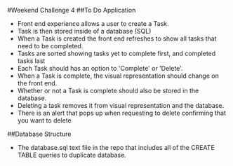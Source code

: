 #Weekend Challenge 4
##To Do Application
- Front end experience allows a user to create a Task.
- Task is then stored inside of a database (SQL)
- When a Task is created the front end refreshes to show all tasks that need to be completed.
- Tasks are sorted showing tasks yet to complete first, and completed tasks last
- Each Task should has an option to 'Complete' or 'Delete'.
- When a Task is complete, the visual representation should change on the front end.
- Whether or not a Task is complete should also be stored in the database.
- Deleting a task removes it from visual representation and the database.
- There is an alert that pops up when requesting to delete confirming that you want to delete

##Database Structure
- The database.sql text file in the repo that includes all of the CREATE TABLE queries to duplicate database.
